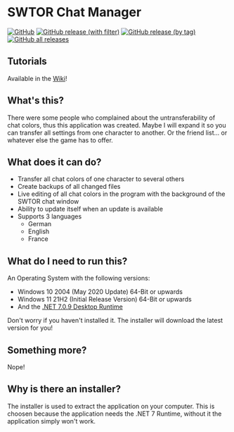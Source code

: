 # SWTOR Chat Manager

[![GitHub](https://img.shields.io/github/license/zagrthos/SWTOR-ChatColorManager)](https://github.com/Zagrthos/SWTOR-ChatColorManager/blob/master/LICENSE.txt) [![GitHub release (with filter)](https://img.shields.io/github/v/release/zagrthos/SWTOR-ChatColorManager)](https://github.com/Zagrthos/SWTOR-ChatColorManager/releases/latest) [![GitHub release (by tag)](https://img.shields.io/github/downloads/zagrthos/SWTOR-ChatColorManager/v1.5.2/total)](https://github.com/Zagrthos/SWTOR-ChatColorManager/releases/tag/v1.5.2) [![GitHub all releases](https://img.shields.io/github/downloads/zagrthos/SWTOR-ChatColorManager/total)](https://github.com/Zagrthos/SWTOR-ChatColorManager/releases)

## Tutorials
Available in the [Wiki](https://github.com/Zagrthos/SWTOR-ChatColorManager/wiki)!

## What's this?
There were some people who complained about the untransferability of chat colors, thus this application was created.
Maybe I will expand it so you can transfer all settings from one character to another. Or the friend list... or whatever else the game has to offer.

## What does it can do?
- Transfer all chat colors of one character to several others
- Create backups of all changed files
- Live editing of all chat colors in the program with the background of the SWTOR chat window
- Ability to update itself when an update is available
- Supports 3 languages
  - German
  - English
  - France

## What do I need to run this?
An Operating System with the following versions:
- Windows 10 2004 (May 2020 Update) 64-Bit or upwards
- Windows 11 21H2 (Initial Release Version) 64-Bit or upwards
- And the [.NET 7.0.9 Desktop Runtime](https://dotnet.microsoft.com/en-us/download/dotnet/thank-you/runtime-desktop-7.0.10-windows-x64-installer)

Don't worry if you haven't installed it. The installer will download the latest version for you!

## Something more?
Nope!

## Why is there an installer?
The installer is used to extract the application on your computer. This is choosen because the application needs the .NET 7 Runtime, without it the application simply won't work.

